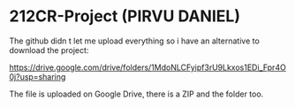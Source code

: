 # 212CR-Project (PIRVU DANIEL)

The github didn t let me upload everything so i have an alternative to download the project:

https://drive.google.com/drive/folders/1MdoNLCFyipf3rU9Lkxos1EDi_Fpr4O0j?usp=sharing

The file is uploaded on Google Drive, 
there is a ZIP and the folder too.

